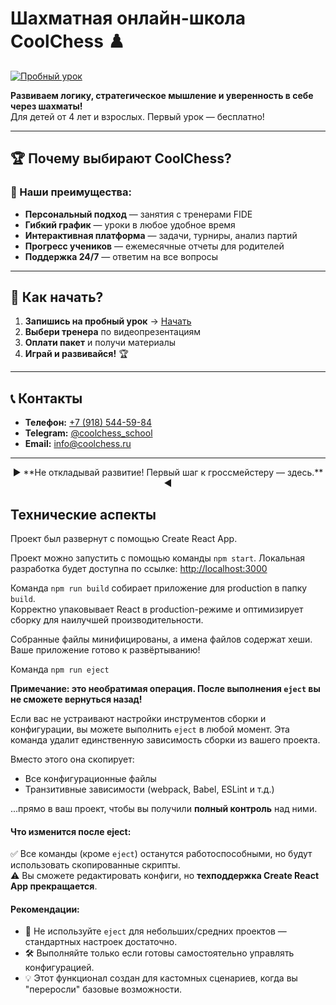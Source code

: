 # Шахматная онлайн-школа CoolChess ♟️

[![Пробный урок](https://img.shields.io/badge/Бесплатный_урок-Записаться-FFD700)](https://coolchess.ru/main)

**Развиваем логику, стратегическое мышление и уверенность в себе через шахматы!**  
Для детей от 4 лет и взрослых. Первый урок — бесплатно!

---

## 🏆 Почему выбирают CoolChess?

### 🌟 Наши преимущества:
- **Персональный подход** — занятия с тренерами FIDE  
- **Гибкий график** — уроки в любое удобное время  
- **Интерактивная платформа** — задачи, турниры, анализ партий  
- **Прогресс учеников** — ежемесячные отчеты для родителей  
- **Поддержка 24/7** — ответим на все вопросы  

---

## 🚀 Как начать?
1. **Запишись на пробный урок** → [Начать](https://coolchess.ru/main)  
2. **Выбери тренера** по видеопрезентациям  
3. **Оплати пакет** и получи материалы  
4. **Играй и развивайся!** 🏆

---

## 📞 Контакты
- **Телефон:** [+7 (918) 544-59-84](tel:+79185445984)  
- **Telegram:** [@coolchess_school](https://t.me/coolchess_school)  
- **Email:** [info@coolchess.ru](mailto:info@coolchess.ru)  

---

<div align="center">
  ▶️ **Не откладывай развитие! Первый шаг к гроссмейстеру — здесь.** ◀️
</div>

## Технические аспекты 
Проект был развернут с помощью Create React App.

Проект можно запустить с помощью команды `npm start`. Локальная разработка будет доступна по ссылке: [http://localhost:3000](http://localhost:3000)

Команда `npm run build` собирает приложение для production в папку `build`.  
Корректно упаковывает React в production-режиме и оптимизирует сборку для наилучшей производительности.

Собранные файлы минифицированы, а имена файлов содержат хеши.  
Ваше приложение готово к развёртыванию!

Команда `npm run eject`

**Примечание: это необратимая операция. После выполнения `eject` вы не сможете вернуться назад!**

Если вас не устраивают настройки инструментов сборки и конфигурации, вы можете выполнить `eject` в любой момент. Эта команда удалит единственную зависимость сборки из вашего проекта.

Вместо этого она скопирует:
- Все конфигурационные файлы
- Транзитивные зависимости (webpack, Babel, ESLint и т.д.) 

...прямо в ваш проект, чтобы вы получили **полный контроль** над ними. 

#### Что изменится после eject:
✅ Все команды (кроме `eject`) останутся работоспособными, но будут использовать скопированные скрипты.  
⚠️ Вы сможете редактировать конфиги, но **техподдержка Create React App прекращается**.

#### Рекомендации:
- 🔄 Не используйте `eject` для небольших/средних проектов — стандартных настроек достаточно.  
- 🛠️ Выполняйте только если готовы самостоятельно управлять конфигурацией.  
- 💡 Этот функционал создан для кастомных сценариев, когда вы "переросли" базовые возможности.